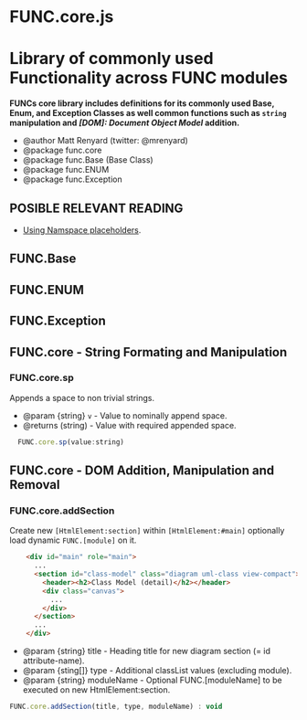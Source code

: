 FUNC.core.js
==================================================================
Library of commonly used Functionality across FUNC modules
==================================================================

**FUNCs core library includes definitions for its commonly used
Base, Enum, and Exception Classes as well common functions such as
`string` manipulation and *[DOM]: Document Object Model* addition.**

 * @author Matt Renyard (twitter: @mrenyard)
 * @package func.core
 * @package func.Base (Base Class)
 * @package func.ENUM
 * @package func.Exception

POSIBLE RELEVANT READING
--------------------------------------------------
 - [Using Namspace placeholders](./my-code.md#namespace-placeholders).

FUNC.Base
--------------------------------------------------

FUNC.ENUM
--------------------------------------------------

FUNC.Exception
--------------------------------------------------

FUNC.core - String Formating and Manipulation
--------------------------------------------------

### FUNC.core.sp
Appends a space to non trivial strings.
 * @param {string} `v` - Value to nominally append space.
 * @returns (string) - Value with required appended space.
```javascript
  FUNC.core.sp(value:string)
```

FUNC.core - DOM Addition, Manipulation and Removal
--------------------------------------------------

### FUNC.core.addSection
Create new `[HtmlElement:section]` within `[HtmlElement:#main]` optionally load dynamic `FUNC.[module]` on it.
```html
    <div id="main" role="main">
      ...
      <section id="class-model" class="diagram uml-class view-compact">
        <header><h2>Class Model (detail)</h2></header>
        <div class="canvas">
          ...
        </div>
      </section>
      ...
    </div>
```
 * @param {string} title - Heading title for new diagram section (= id attribute-name).
 * @param {sting[]} type - Additional classList values (excluding module).
 * @param {string} moduleName - Optional FUNC.[moduleName] to be executed on new HtmlElement:section.
```javascript
FUNC.core.addSection(title, type, moduleName) : void
```

